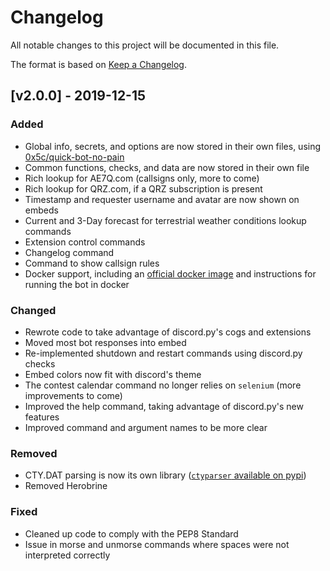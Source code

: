 # Changelog
All notable changes to this project will be documented in this file.

The format is based on [Keep a Changelog](https://keepachangelog.com/en/1.0.0/).

## [v2.0.0] - 2019-12-15
### Added
- Global info, secrets, and options are now stored in their own files, using [0x5c/quick-bot-no-pain](https://github.com/0x5c/quick-bot-no-pain)
- Common functions, checks, and data are now stored in their own file
- Rich lookup for AE7Q.com (callsigns only, more to come)
- Rich lookup for QRZ.com, if a QRZ subscription is present
- Timestamp and requester username and avatar are now shown on embeds
- Current and 3-Day forecast for terrestrial weather conditions lookup commands
- Extension control commands
- Changelog command
- Command to show callsign rules
- Docker support, including an [official docker image](https://hub.docker.com/r/classabbyamp/discord-qrm2) and instructions for running the bot in docker
### Changed
- Rewrote code to take advantage of discord.py's cogs and extensions
- Moved most bot responses into embed
- Re-implemented shutdown and restart commands using discord.py checks
- Embed colors now fit with discord's theme
- The contest calendar command no longer relies on `selenium` (more improvements to come)
- Improved the help command, taking advantage of discord.py's new features
- Improved command and argument names to be more clear
### Removed
- CTY.DAT parsing is now its own library ([`ctyparser` available on pypi](https://pypi.org/project/ctyparser/))
- Removed Herobrine
### Fixed
- Cleaned up code to comply with the PEP8 Standard
- Issue in morse and unmorse commands where spaces were not interpreted correctly
